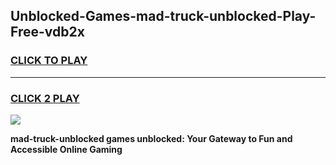 
## Unblocked-Games-mad-truck-unblocked-Play-Free-vdb2x
<h3>
<a href="https://premium76.site?title=mad-truck-unblocked&ref=23A">CLICK TO PLAY</a></h3>
<hr>

<h3>
<a href="https://premium76.site?title=mad-truck-unblocked&ref=23A">CLICK 2 PLAY</a>
  
</h3>

<a href="https://premium76.site?title=mad-truck-unblocked&ref=23A"><img src="https://clearcache.store/games.png"></a>


**mad-truck-unblocked games unblocked: Your Gateway to Fun and Accessible Online Gaming**
